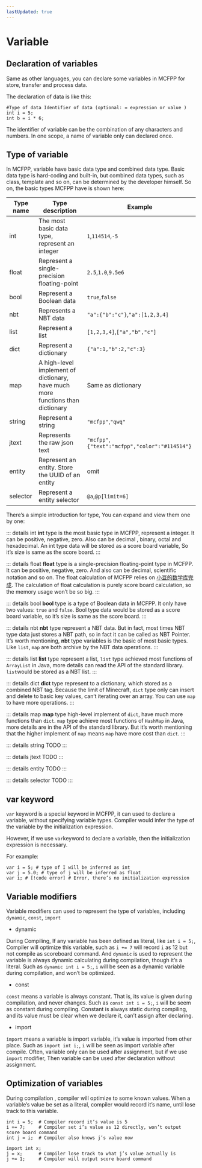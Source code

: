 ```yaml
---
lastUpdated: true
---
```


# Variable

## Declaration of variables

Same as other languages, you can declare some variables in MCFPP for store, transfer and process data.

The declaration of data is like this:

```mcfpp
#Type of data Identifier of data (optional: = expression or value )
int i = 5;
int b = i * 6;
```

The identifier of variable can be the combination of any characters and numbers. In one scope, a name of variable only can declared once.

## Type of variable 

In MCFPP, variable have basic data type and combined data type. Basic data type is hard-coding and built-in, but combined data types, such as class, template and so on, can be determined by the developer himself. So on, the basic types MCFPP have is shown here:

| Type name | Type description | Example |
|-|-|-|
|int| The most basic data type, represent an integer |`1`,`114514`,`-5`|
|float| Represent a single-precision floating-point |`2.5`,`1.0`,`9.5e6`|
|bool| Represent a Boolean data |`true`,`false`|
|nbt| Represents a NBT data |`"a":{"b":"c"}`,`"a":[1,2,3,4]`|
|list| Represent a list |`[1,2,3,4]`,`["a","b","c"]`|
|dict| Represent a dictionary |`{"a":1,"b":2,"c":3}`|
|map|A high-level implement of dictionary, have much more functions than dictionary | Same as dictionary |
|string| Represent a string |`"mcfpp"`,`"qwq"`|
|jtext| Represents the raw json text |`"mcfpp"`,`{"text":"mcfpp","color":"#114514"}`|
|entity| Represent an entity. Store the UUID of an entity | omit |
|selector| Represent a entity selector |`@a`,`@p[limit=6]`|

There’s a simple introduction for type, You can expand and view them one by one:

::: details int
**int**  type is the most basic type in MCFPP, represent a integer. It can be positive, negative, zero. Also can be decimal , binary, octal and hexadecimal. An int type data will be stored as a score board variable, So it’s size is same as the score board.
:::

::: details float
**float** type is  a single-precision floating-point type in MCFPP. It can be positive, negative, zero. And also can be decimal, scientific notation and so on. The float calculation of MCFPP relies on [小豆的数学库完成](https:#github.com/xiaodou8593/math2.0). The calculation of float calculation is purely score board calculation, so the memory usage won’t be so big.
:::

::: details bool
**bool** type is a type of Boolean data in MCFPP. It only have two values: `true` and `false`. Bool type data would be stored as a score board variable, so it’s size is same as the score board.
:::

::: details nbt
**nbt** type represent a NBT data. But in fact, most times NBT type data just stores a NBT path, so in fact it can be called as NBT Pointer. It’s worth mentioning, **nbt** type variables is the basic of most basic types. Like `list`, `map` are both archive by the NBT data operations.
:::

::: details list
**list** type represent a list, `list` type achieved most functions of `ArrayList` in Java, more details can read the API of the standard library. `list`would be stored as a NBT list.
:::

::: details dict
**dict** type represent to a dictionary, which stored as a combined NBT tag. Because the limit of Minecraft, `dict` type only can insert and delete to basic key values, can’t iterating over an array. You can use `map` to have more operations.
:::

::: details map
**map** type high-level implement of `dict`, have much more functions than `dict`. `map` type achieve most functions of `HashMap` in Java, more details are in the API of the standard library. But it’s worth mentioning that the higher implement of `map` means `map` have more cost than `dict`.
:::

::: details string
TODO
:::

::: details jtext
TODO
:::

::: details entity
TODO
:::

::: details selector
TODO
:::

## var keyword 

`var` keyword is a special keyword in MCFPP, it can used to declare a variable, without specifying variable types. Compiler would infer the type of the variable by the initialization expression.

However, if we use `var`keyword to declare a variable, then the initialization expression is necessary.

For example:

```mcfpp
var i = 5; # type of I will be inferred as int
var j = 5.0; # type of j will be inferred as float
var i; # [!code error] # Error, there’s no initialization expression 
```

## Variable modifiers

Variable modifiers can used to represent the type of variables, including `dynamic`, `const`, `import`

- dynamic

During Compiling, If any variable has been defined as literal, like `int i = 5;`, Compiler will optimize this variable, such as `i += 7` will record `i` as 12 but not compile as scoreboard command. And `dynamic` is used to represent the variable is always dynamic calculating during compilation, though it’s a literal. Such as `dynamic int i = 5;`, `i` will be seen as a dynamic variable during compilation, and won’t be optimized.

- const

`const` means a variable is always constant. That is, its value is given during compilation, and never changes. Such as `const int i = 5;`, `i` will be seem as constant during compiling. Constant is always static during compiling, and its value must be clear when we declare it, can’t assign after declaring.

- import

`import` means a variable is import variable, it’s value is imported from other place. Such as `import int i;`, `i` will be seen as import variable after compile. Often, variable only can be used after assignment, but if we use `import` modifier, Then variable can be used after declaration without assignment.

## Optimization of variables

During compilation , compiler will optimize to some known values. When a variable’s value be set as a literal, compiler would record it’s name, until lose track to this variable.

```mcfpp
int i = 5;  # Compiler record it’s value is 5
i += 7;     # Compiler set i’s value as 12 directly, won’t output score board command
int j = i;  # Compiler also knows j’s value now

import int x;
j = x;      # Compiler lose track to what j’s value actually is 
j += 1;     # Compiler will output score board command 
```
